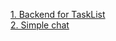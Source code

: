 <a href = "https://github.com/Ahito1993/backend-springboot">1. Backend for TaskList</a>
<br>
<a href = "https://github.com/Ahito1993/simple_chat">2. Simple chat</a>
